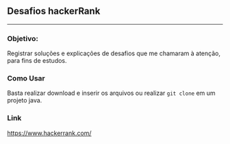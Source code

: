 ## Desafios hackerRank

---


### Objetivo:
Registrar soluções e explicações de desafios que me chamaram à atenção, para fins de estudos.

### **Como Usar**

Basta realizar download e inserir os arquivos ou realizar `git clone` em um projeto java.


### Link
https://www.hackerrank.com/


